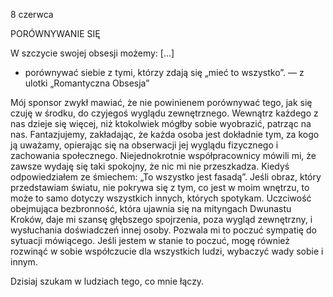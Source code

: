8 czerwca

PORÓWNYWANIE SIĘ 

 W szczycie swojej obsesji możemy: [...]
- porównywać siebie z tymi, którzy zdają się „mieć to wszystko”. — z ulotki „Romantyczna Obsesja”

 Mój sponsor zwykł mawiać, że nie powinienem porównywać tego, jak się czuję w środku, do czyjegoś wyglądu zewnętrznego. Wewnątrz każdego z nas dzieje się więcej, niż ktokolwiek mógłby sobie wyobrazić, patrząc na nas. Fantazjujemy, zakładając, że każda osoba jest dokładnie tym, za kogo ją uważamy, opierając się na obserwacji jej wyglądu fizycznego i zachowania społecznego. Niejednokrotnie współpracownicy mówili mi, że zawsze wydaję się taki spokojny, że nic mi nie przeszkadza. Kiedyś odpowiedziałem ze śmiechem: „To wszystko jest fasadą”. Jeśli obraz, który przedstawiam światu, nie pokrywa się z tym, co jest w moim wnętrzu, to może to samo dotyczy wszystkich innych, których spotykam. Uczciwość obejmująca bezbronność, która ujawnia się na mityngach Dwunastu Kroków, daje mi szansę głębszego spojrzenia, poza wygląd zewnętrzny, i wysłuchania doświadczeń innej osoby. Pozwala mi to poczuć sympatię do sytuacji mówiącego. Jeśli jestem w stanie to poczuć, mogę również rozwinąć w sobie współczucie dla wszystkich ludzi, wybaczyć wady sobie i innym.

 Dzisiaj szukam w ludziach tego, co mnie łączy.
